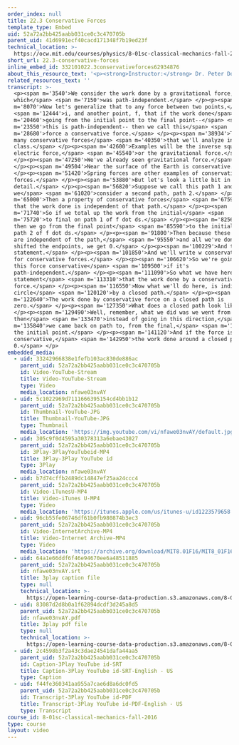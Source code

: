 ```yaml
---
order_index: null
title: 22.3 Conservative Forces
template_type: Embed
uid: 52a72a2bb425aabb031ce0c3c470705b
parent_uid: 41d6991ecf40cacd171348f7b19ed23f
technical_location: >-
  https://ocw.mit.edu/courses/physics/8-01sc-classical-mechanics-fall-2016/week-7-kinetic-energy-and-work/22.3-conservative-forces/22.3-conservative-forces
short_url: 22.3-conservative-forces
inline_embed_id: 332101022.3conservativeforces62934876
about_this_resource_text: '<p><strong>Instructor:</strong> Dr. Peter Dourmashkin</p>'
related_resources_text: ''
transcript: >-
  <p><span m='3540'>We consider the work done by a gravitational force,
  which</span> <span m='7150'>was path-independent.</span> </p><p><span
  m='8070'>Now let's generalize that to any force between two points,</span>
  <span m='12444'>i, and another point, f, that if the work done</span> <span
  m='20460'>going from the initial point to the final point--</span> <span
  m='23550'>this is path-independent-- then we call this</span> <span
  m='28680'>force a conservative force.</span> </p><p><span m='38934'>There are
  many conservative forces</span> <span m='40350'>that we'll analyze in this
  class.</span> </p><p><span m='42600'>Examples will be the inverse square,
  electric force,</span> <span m='45540'>or the gravitational force.</span>
  </p><p><span m='47250'>We've already seen gravitational force.</span>
  </p><p><span m='49504'>Near the surface of the Earth is conservative.</span>
  </p><p><span m='51420'>Spring forces are other examples of conservative
  forces.</span> </p><p><span m='53880'>But let's look a little bit in
  detail.</span> </p><p><span m='56820'>Suppose we call this path 1 and
  we</span> <span m='61020'>consider a second path, path 2.</span> </p><p><span
  m='65000'>Then a property of conservative forces</span> <span m='67590'>is
  that the work done is independent of that path.</span> </p><p><span
  m='71740'>So if we total up the work from the initial</span> <span
  m='75720'>to final on path 1 of f dot ds.</span> </p><p><span m='82560'>And
  then we go from the final point</span> <span m='85590'>to the initial point on
  path 2 of f dot ds.</span> </p><p><span m='91800'>Then because these intervals
  are independent of the path,</span> <span m='95550'>and all we've done is
  shifted the endpoints, we get 0.</span> </p><p><span m='100229'>And that's the
  statement.</span> </p><p><span m='101850'>And we'll write w conservative here
  for conservative forces.</span> </p><p><span m='106620'>So we're going to call
  this force conservative</span> <span m='109500'>if it's
  path-independent.</span> </p><p><span m='111090'>So what we have here is the
  statement</span> <span m='113310'>that the work done by a conservative
  force.</span> </p><p><span m='116550'>Now what we'll do here, is indicate a
  circle</span> <span m='120120'>by a closed path.</span> </p><p><span
  m='122640'>The work done by conservative force on a closed path is
  zero.</span> </p><p><span m='127350'>What does a closed path look like?</span>
  </p><p><span m='129490'>Well, remember, what we did was we went from 1, but
  then</span> <span m='133470'>instead of going in this direction,</span> <span
  m='135840'>we came back on path to, from the final,</span> <span m='139680'>to
  the initial point.</span> </p><p><span m='141120'>And if the force is
  conservative,</span> <span m='142950'>the work done around a closed path is
  0.</span> </p>
embedded_media:
  - uid: 33242966838e1fefb103ac830de886ac
    parent_uid: 52a72a2bb425aabb031ce0c3c470705b
    id: Video-YouTube-Stream
    title: Video-YouTube-Stream
    type: Video
    media_location: nfawe03nvAY
  - uid: 5c1022969d7111666395154cd4bb1b12
    parent_uid: 52a72a2bb425aabb031ce0c3c470705b
    id: Thumbnail-YouTube-JPG
    title: Thumbnail-YouTube-JPG
    type: Thumbnail
    media_location: 'https://img.youtube.com/vi/nfawe03nvAY/default.jpg'
  - uid: 305c9f0d4595a30378313a6ebae43027
    parent_uid: 52a72a2bb425aabb031ce0c3c470705b
    id: 3Play-3PlayYouTubeid-MP4
    title: 3Play-3Play YouTube id
    type: 3Play
    media_location: nfawe03nvAY
  - uid: b7d74cffb2489dc14847ef25aa24ccc4
    parent_uid: 52a72a2bb425aabb031ce0c3c470705b
    id: Video-iTunesU-MP4
    title: Video-iTunes U-MP4
    type: Video
    media_location: 'https://itunes.apple.com/us/itunes-u/id1223579658'
  - uid: 96cb55fe06746df61b0fb980874b3ec3
    parent_uid: 52a72a2bb425aabb031ce0c3c470705b
    id: Video-InternetArchive-MP4
    title: Video-Internet Archive-MP4
    type: Video
    media_location: 'https://archive.org/download/MIT8.01F16/MIT8_01F16_L22v03_360p.mp4'
  - uid: 64a1e66ddf6f46e94670ee6a48511885
    parent_uid: 52a72a2bb425aabb031ce0c3c470705b
    id: nfawe03nvAY.srt
    title: 3play caption file
    type: null
    technical_location: >-
      https://open-learning-course-data-production.s3.amazonaws.com/8-01sc-classical-mechanics-fall-2016/64a1e66ddf6f46e94670ee6a48511885_nfawe03nvAY.srt
  - uid: 83087d2d8b0a1f62894dcdf3d245a8d5
    parent_uid: 52a72a2bb425aabb031ce0c3c470705b
    id: nfawe03nvAY.pdf
    title: 3play pdf file
    type: null
    technical_location: >-
      https://open-learning-course-data-production.s3.amazonaws.com/8-01sc-classical-mechanics-fall-2016/83087d2d8b0a1f62894dcdf3d245a8d5_nfawe03nvAY.pdf
  - uid: 2c4598b3f2a43c3dae24541dafa44aa5
    parent_uid: 52a72a2bb425aabb031ce0c3c470705b
    id: Caption-3Play YouTube id-SRT
    title: Caption-3Play YouTube id-SRT-English - US
    type: Caption
  - uid: f44fe360341aa955a7cae6d8a6dc0fd5
    parent_uid: 52a72a2bb425aabb031ce0c3c470705b
    id: Transcript-3Play YouTube id-PDF
    title: Transcript-3Play YouTube id-PDF-English - US
    type: Transcript
course_id: 8-01sc-classical-mechanics-fall-2016
type: course
layout: video
---
```

